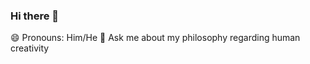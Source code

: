 ### Hi there 👋

<!--
**SUJcreate/SUJcreate** is a ✨ _special_ ✨ repository because its `README.md` (this file) appears on your GitHub profile.

Here are some ideas to get you started:

- 🔭 I’m currently working on ...
- 🌱 I’m currently learning AI
- 👯 I’m looking to collaborate on ...
- 🤔 I’m looking for help with ...

- 📫 How to reach me: ...

- ⚡ Fun fact: There are two ways to write goel/goyal
-->
😄 Pronouns: Him/He
💬 Ask me about my philosophy regarding human creativity
